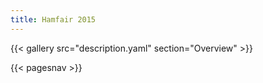 ```yaml
---
title: Hamfair 2015
---
```


{{< gallery src="description.yaml" section="Overview" >}}

{{< pagesnav >}}
